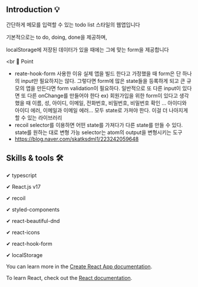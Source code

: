 ## Introduction 💡

간단하게 메모를 입력할 수 있는 todo list 스타일의 웹앱입니다

기본적으로는 to do, doing, done을 제공하며,

localStorage에 저장된 데이터가 있을 때에는 그에 맞는 form을 제공합니다

<br 
  📌 Point

* reate-hook-form 사용한 이유
실제 앱을 빌드 한다고 가정했을 때 form은 단 하나의 input만 필요하지는 않다.
그렇다면 form에 많은 state들을 등록하게 되고 큰 규모의 앱을 만든다면 form validation이 필요하다.
일반적으로 또 다른 input이 있다면 또 다른 onChange를 만들어야 한다
ex) 회원가입을 위한 form이 있다고 생각했을 때 이름, 성, 아이디, 이메일, 전화번호, 비밀번호, 비밀번호 확인
... 아이디와 아이디 에러, 이메일과 이메일 에러... 모두 state로 가져야 한다.
  이걸 더 나아지게 할 수 있는 라이브러리
* recoil selector를 이용하면
  어떤 state를 가져다가 다른 state를 만들 수 있다.
  state를 원하는 대로 변형 가능
  selector는 atom의 output을 변형시키는 도구
* https://blog.naver.com/skatksdml1/223242059648

## Skills & tools 🛠

✔ typescript

✔ React.js v17

✔ recoil

✔ styled-components

✔ react-beautiful-dnd

✔ react-icons

✔ react-hook-form

✔ localStorage

You can learn more in the [Create React App documentation](https://facebook.github.io/create-react-app/docs/getting-started).

To learn React, check out the [React documentation](https://reactjs.org/).
